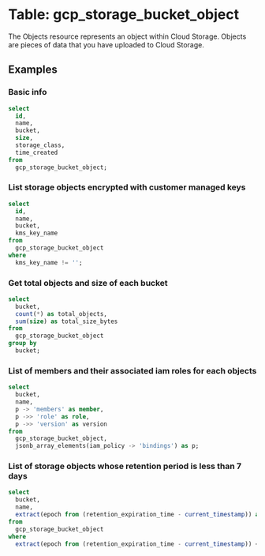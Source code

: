 # Table: gcp_storage_bucket_object

The Objects resource represents an object within Cloud Storage. Objects are pieces of data that you have uploaded to Cloud Storage.

## Examples

### Basic info
  
```sql
select
  id,
  name,
  bucket,
  size,
  storage_class,
  time_created
from
  gcp_storage_bucket_object;
```

### List storage objects encrypted with customer managed keys

```sql
select
  id,
  name,
  bucket,
  kms_key_name
from
  gcp_storage_bucket_object
where
  kms_key_name != '';
```

### Get total objects and size of each bucket

```sql
select
  bucket,
  count(*) as total_objects,
  sum(size) as total_size_bytes
from
  gcp_storage_bucket_object
group by
  bucket;
```

### List of members and their associated iam roles for each objects

```sql
select
  bucket,
  name,
  p -> 'members' as member,
  p ->> 'role' as role,
  p ->> 'version' as version
from
  gcp_storage_bucket_object,
  jsonb_array_elements(iam_policy -> 'bindings') as p;
```

### List of storage objects whose retention period is less than 7 days

```sql
select
  bucket,
  name,
  extract(epoch from (retention_expiration_time - current_timestamp)) as retention_period_secs
from
  gcp_storage_bucket_object
where
  extract(epoch from (retention_expiration_time - current_timestamp)) < 604800;
```
